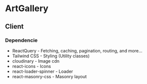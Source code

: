 # ArtGallery

## Client
### Dependencie
- ReactQuery - Fetching, caching, pagination, routing, and more...
- Tailwind CSS - Styling (Utility classes)
- cloudinary - Image cdn
- react-icons - Icons
- react-loader-spinner - Loader
- react-masonry-css - Masonry layout